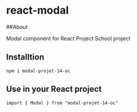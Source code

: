 # react-modal
 
 ##About
 
 Modal component for React Project
 School project
 
 ## Installtion
 
```
npm i modal-projet-14-oc
```
 
 ## Use in your React project
 
 ```
import { Modal } from "modal-projet-14-oc"
```
